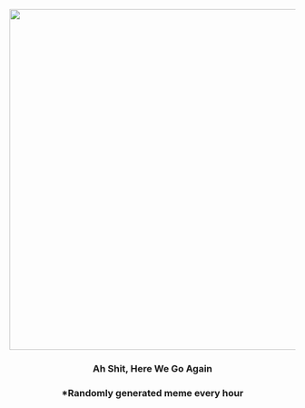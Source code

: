 <p align="center">
        <img src="https://i.redd.it/3hecf8rj0fu81.gif" width="600" height="600">
        </p>
        <h3 align="center">Ah Shit, Here We Go Again</h3>
        <h3 align="center">*Randomly generated meme every hour</h3>
    